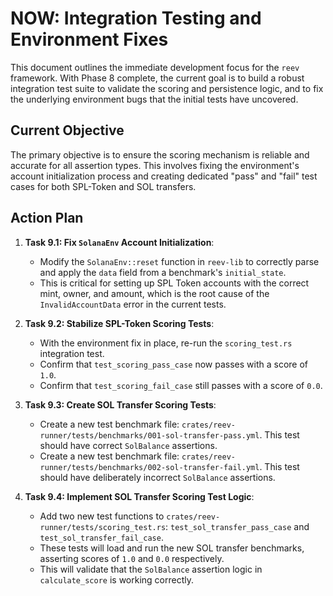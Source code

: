 # NOW: Integration Testing and Environment Fixes

This document outlines the immediate development focus for the `reev` framework. With Phase 8 complete, the current goal is to build a robust integration test suite to validate the scoring and persistence logic, and to fix the underlying environment bugs that the initial tests have uncovered.

## Current Objective

The primary objective is to ensure the scoring mechanism is reliable and accurate for all assertion types. This involves fixing the environment's account initialization process and creating dedicated "pass" and "fail" test cases for both SPL-Token and SOL transfers.

## Action Plan

1.  **Task 9.1: Fix `SolanaEnv` Account Initialization**:
    -   Modify the `SolanaEnv::reset` function in `reev-lib` to correctly parse and apply the `data` field from a benchmark's `initial_state`.
    -   This is critical for setting up SPL Token accounts with the correct mint, owner, and amount, which is the root cause of the `InvalidAccountData` error in the current tests.

2.  **Task 9.2: Stabilize SPL-Token Scoring Tests**:
    -   With the environment fix in place, re-run the `scoring_test.rs` integration test.
    -   Confirm that `test_scoring_pass_case` now passes with a score of `1.0`.
    -   Confirm that `test_scoring_fail_case` still passes with a score of `0.0`.

3.  **Task 9.3: Create SOL Transfer Scoring Tests**:
    -   Create a new test benchmark file: `crates/reev-runner/tests/benchmarks/001-sol-transfer-pass.yml`. This test should have correct `SolBalance` assertions.
    -   Create a new test benchmark file: `crates/reev-runner/tests/benchmarks/002-sol-transfer-fail.yml`. This test should have deliberately incorrect `SolBalance` assertions.

4.  **Task 9.4: Implement SOL Transfer Scoring Test Logic**:
    -   Add two new test functions to `crates/reev-runner/tests/scoring_test.rs`: `test_sol_transfer_pass_case` and `test_sol_transfer_fail_case`.
    -   These tests will load and run the new SOL transfer benchmarks, asserting scores of `1.0` and `0.0` respectively.
    -   This will validate that the `SolBalance` assertion logic in `calculate_score` is working correctly.